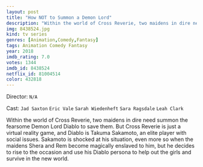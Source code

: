 ```yaml
---
layout: post
title: "How NOT to Summon a Demon Lord"
description: "Within the world of Cross Reverie, two maidens in dire need summon the fearsome Demon Lord Diablo to save them. But Cross Reverie is just a virtual reality game, and Diablo is Takuma Sakamoto, an elite player with social issues. Sakamoto is shocked at his situation, even more so when the maidens Shera and Rem become magically enslaved to him, but he decides to rise to the occasion and use his Diablo persona to help out the girls and survive in the new world..."
img: 8438524.jpg
kind: tv series
genres: [Animation,Comedy,Fantasy]
tags: Animation Comedy Fantasy 
year: 2018
imdb_rating: 7.0
votes: 1344
imdb_id: 8438524
netflix_id: 81004514
color: 432818
---
```

Director: `N/A`  

Cast: `Jad Saxton` `Eric Vale` `Sarah Wiedenheft` `Sara Ragsdale` `Leah Clark` 

Within the world of Cross Reverie, two maidens in dire need summon the fearsome Demon Lord Diablo to save them. But Cross Reverie is just a virtual reality game, and Diablo is Takuma Sakamoto, an elite player with social issues. Sakamoto is shocked at his situation, even more so when the maidens Shera and Rem become magically enslaved to him, but he decides to rise to the occasion and use his Diablo persona to help out the girls and survive in the new world.